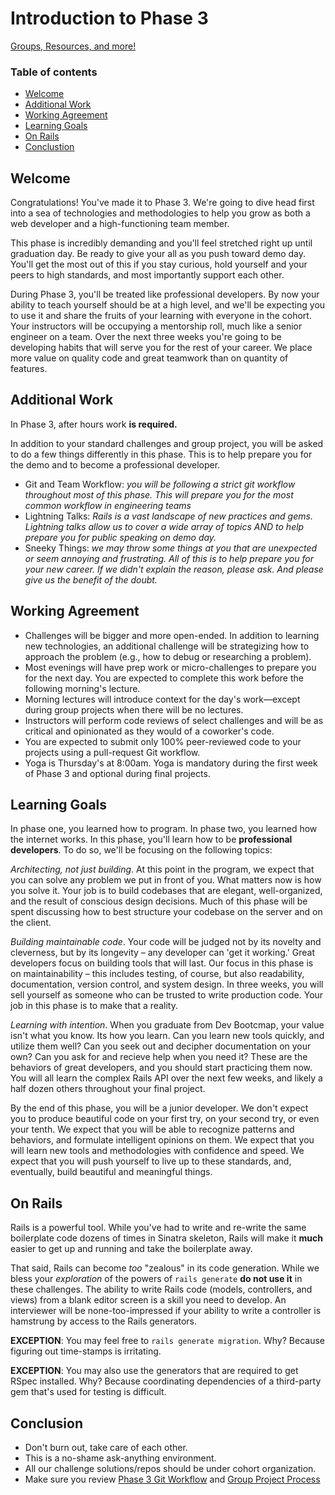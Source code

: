 # Introduction to Phase 3

[Groups, Resources, and more!](../../../wiki)

### Table of contents
* [Welcome](#welcome)
* [Additional Work](#additional-work)
* [Working Agreement](#working-agreement)
* [Learning Goals](#learning-goals)
* [On Rails](#on-rails)
* [Conclustion](#conclusion)

## Welcome

Congratulations! You've made it to Phase 3. We're going to
dive head first into a sea of technologies and methodologies to help you grow as both a web developer and a high-functioning team member.

This phase is incredibly demanding and you'll feel stretched right up
until graduation day. Be ready to give your all as you push toward demo day.
You'll get the most out of this if you stay curious, hold yourself and your
peers to high standards, and most importantly support each other.

During Phase 3, you'll be treated like professional developers.  By now your ability to teach yourself should be at a high level, and we'll be expecting you to use it and share the fruits of your learning with everyone in the cohort. Your instructors will be occupying a mentorship roll, much like a senior engineer on a team. Over the next three weeks you're going to be developing habits that will serve you for the rest of your career. We place more value on quality code and great teamwork than on quantity of features.

## Additional Work

In Phase 3, after hours work **is required.**

In addition to your standard challenges and group project, you will be
asked to do a few things differently in this phase.  This is to help
prepare you for the demo and to become a professional developer.

- Git and Team Workflow: *you will be following a strict git workflow throughout
most of this phase.  This will prepare you for the most common workflow
in engineering teams*
- Lightning Talks: *Rails is a vast landscape of new practices and gems.
Lightning talks allow us to cover a wide array of topics AND to help
prepare you for public speaking on demo day.*
- Sneeky Things: *we may throw some things at you that are unexpected or
seem annoying and frustrating.  All of this is to help prepare you for
your new career.  If we didn't
explain the reason, please ask.  And please give us the benefit of the
doubt.*

## Working Agreement

- Challenges will be bigger and more open-ended. In addition to learning new technologies, an additional challenge will be strategizing how to approach the problem (e.g., how to debug or researching a problem).
- Most evenings will have prep work or micro-challenges to prepare you for the next day. You are expected to complete this work before the following morning's lecture.
- Morning lectures will introduce context for the day's work—except during group projects when there will be no lectures.
- Instructors will perform code reviews of select challenges and will be as critical and opinionated as they would of a coworker's code.
- You are expected to submit only 100% peer-reviewed code to your projects using a pull-request Git workflow.
- Yoga is Thursday's at 8:00am. Yoga is mandatory during the first week of Phase 3 and optional during final projects.

## Learning Goals

In phase one, you learned how to program. In phase two, you learned how
the internet works. In this phase, you'll learn how to be
**professional developers**. To do so, we'll be focusing on the following topics:

_*Architecting, not just building*_. At this point in the program, we expect that you can solve any problem we put in front of you. What matters now is how you solve it. Your job is to build codebases that are elegant, well-organized, and the result of conscious design decisions. Much of this phase will be spent discussing how to best structure your codebase on the server and on the client.

_*Building maintainable code*_. Your code will be judged not by its novelty and cleverness, but by its longevity – any developer can 'get it working.' Great developers focus on building tools that will last. Our focus in this phase is on maintainability – this includes testing, of course, but also readability, documentation, version control, and system design. In three weeks, you will sell yourself as someone who can be trusted to write production code. Your job in this phase is to make that a reality.

_*Learning with intention*_. When you graduate from Dev Bootcmap, your value isn't what you know. Its how you learn. Can you learn new tools quickly, and utilize them well? Can you seek out and decipher documentation on your own? Can you ask for and recieve help when you need it? These are the behaviors of great developers, and you should start practicing them now. You will all learn the complex Rails API over the next few weeks, and likely a half dozen others throughout your final project.

By the end of this phase, you will be a junior developer. We don't expect you to produce beautiful code on your first try, on your second try, or even your tenth. We expect that you will be able to recognize patterns and behaviors, and formulate intelligent opinions on them. We expect that you will learn new tools and methodologies with confidence and speed. We expect that you will push yourself to live up to these standards, and, eventually, build beautiful and meaningful things.

## On Rails

Rails is a powerful tool.  While you've had to write and re-write the same
boilerplate code dozens of times in Sinatra skeleton, Rails will make it
**much** easier to get up and running and take the boilerplate away.

That said, Rails can become _too_ "zealous" in its code generation.  While we
bless your *exploration* of the powers of `rails generate` **do not use it** in
these challenges.  The ability to write Rails code (models, controllers, and
views) from a blank editor screen is a skill you need to develop.  An
interviewer will be none-too-impressed if your ability to write a controller is
hamstrung by access to the Rails generators.

**EXCEPTION**:  You may feel free to `rails generate migration`.  Why?  Because
figuring out time-stamps is irritating.

**EXCEPTION**:  You may also use the generators that are required to get RSpec
installed.  Why?  Because coordinating dependencies of a third-party gem that's
used for testing is difficult.


## Conclusion

- Don't burn out, take care of each other.
- This is a no-shame ask-anything environment.
- All our challenge solutions/repos should be under cohort organization.
- Make sure you review [Phase 3 Git Workflow](./git-workflow.md#phase-3-github-workflow) and [Group Project
Process](./group_project_process.md)
